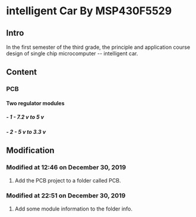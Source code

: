 # intelligent Car By MSP430F5529

## Intro

 In the first semester of the third grade, the principle and application course design of single chip microcomputer -- intelligent car.

## Content

### PCB

#### Two regulator modules

##### - 1 -   7.2 v to 5 v

##### - 2 -   5 v to 3.3 v

## Modification

### Modified at 12:46 on December 30, 2019

1. Add the PCB project to a folder called PCB. 

### Modified at 22:51 on December 30, 2019

1. Add some module information to the folder info. 